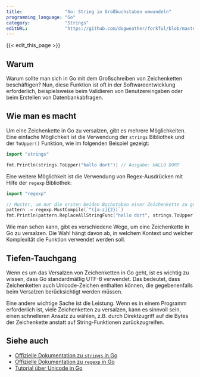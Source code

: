 ```yaml
---
title:                "Go: String in Großbuchstaben umwandeln"
programming_language: "Go"
category:             "Strings"
editURL:              "https://github.com/dogweather/forkful/blob/master/content/de/go/capitalizing-a-string.md"
---
```


{{< edit_this_page >}}

## Warum

Warum sollte man sich in Go mit dem Großschreiben von Zeichenketten beschäftigen? Nun, diese Funktion ist oft in der Softwareentwicklung erforderlich, beispielsweise beim Validieren von Benutzereingaben oder beim Erstellen von Datenbankabfragen.

## Wie man es macht

Um eine Zeichenkette in Go zu versalzen, gibt es mehrere Möglichkeiten. Eine einfache Möglichkeit ist die Verwendung der `strings` Bibliothek und der `ToUpper()` Funktion, wie im folgenden Beispiel gezeigt:

```Go
import "strings"

fmt.Println(strings.ToUpper("hallo dort")) // Ausgabe: HALLO DORT
```

Eine weitere Möglichkeit ist die Verwendung von Regex-Ausdrücken mit Hilfe der `regexp` Bibliothek:

```Go
import "regexp"

// Muster, um nur die ersten beiden Buchstaben einer Zeichenkette zu großschreiben
pattern := regexp.MustCompile(`^([a-z]{2})`)
fmt.Println(pattern.ReplaceAllStringFunc("hallo dort", strings.ToUpper)) // Ausgabe: HALlo dort
```

Wie man sehen kann, gibt es verschiedene Wege, um eine Zeichenkette in Go zu versalzen. Die Wahl hängt davon ab, in welchem Kontext und welcher Komplexität die Funktion verwendet werden soll.

## Tiefen-Tauchgang

Wenn es um das Versalzen von Zeichenketten in Go geht, ist es wichtig zu wissen, dass Go standardmäßig UTF-8 verwendet. Das bedeutet, dass Zeichenketten auch Unicode-Zeichen enthalten können, die gegebenenfalls beim Versalzen berücksichtigt werden müssen.

Eine andere wichtige Sache ist die Leistung. Wenn es in einem Programm erforderlich ist, viele Zeichenketten zu versalzen, kann es sinnvoll sein, einen schnelleren Ansatz zu wählen, z.B. durch Direktzugriff auf die Bytes der Zeichenkette anstatt auf String-Funktionen zurückzugreifen.

## Siehe auch

- [Offizielle Dokumentation zu `strings` in Go](https://pkg.go.dev/strings)
- [Offizielle Dokumentation zu `regexp` in Go](https://pkg.go.dev/regexp)
- [Tutorial über Unicode in Go](https://www.calhoun.io/unicode-tutorial-in-go/)